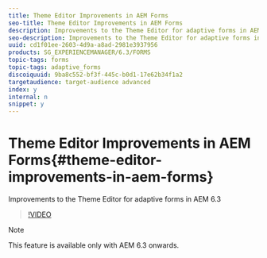 ```yaml
---
title: Theme Editor Improvements in AEM Forms
seo-title: Theme Editor Improvements in AEM Forms
description: Improvements to the Theme Editor for adaptive forms in AEM 6.3
seo-description: Improvements to the Theme Editor for adaptive forms in AEM 6.3
uuid: cd1f01ee-2603-4d9a-a8ad-2981e3937956
products: SG_EXPERIENCEMANAGER/6.3/FORMS
topic-tags: forms
topic-tags: adaptive_forms
discoiquuid: 9ba8c552-bf3f-445c-b0d1-17e62b34f1a2
targetaudience: target-audience advanced
index: y
internal: n
snippet: y
---
```


# Theme Editor Improvements in AEM Forms{#theme-editor-improvements-in-aem-forms}

Improvements to the Theme Editor for adaptive forms in AEM 6.3

>[!VIDEO](https://video.tv.adobe.com/v/19497?quality=9)

>[!NOTE]
>
>This feature is available only with AEM 6.3 onwards.

